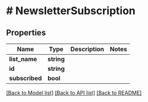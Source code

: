 # # NewsletterSubscription

## Properties

Name | Type | Description | Notes
------------ | ------------- | ------------- | -------------
**list_name** | **string** |  | 
**id** | **string** |  | 
**subscribed** | **bool** |  | 

[[Back to Model list]](../../README.md#documentation-for-models) [[Back to API list]](../../README.md#documentation-for-api-endpoints) [[Back to README]](../../README.md)


